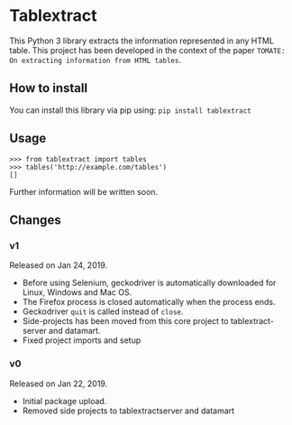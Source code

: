 # Tablextract

This Python 3 library extracts the information represented in any HTML table. This project has been developed in the context of the paper `TOMATE: On extracting information from HTML tables`.

## How to install

You can install this library via pip using:
```pip install tablextract```

## Usage

```
>>> from tablextract import tables
>>> tables('http://example.com/tables')
[]
```

Further information will be written soon.

## Changes

### v1

Released on Jan 24, 2019.

* Before using Selenium, geckodriver is automatically downloaded for Linux, Windows and Mac OS.
* The Firefox process is closed automatically when the process ends.
* Geckodriver `quit` is called instead of `close`.
* Side-projects has been moved from this core project to tablextract-server and datamart.
* Fixed project imports and setup

### v0

Released on Jan 22, 2019.

* Initial package upload.
* Removed side projects to tablextractserver and datamart